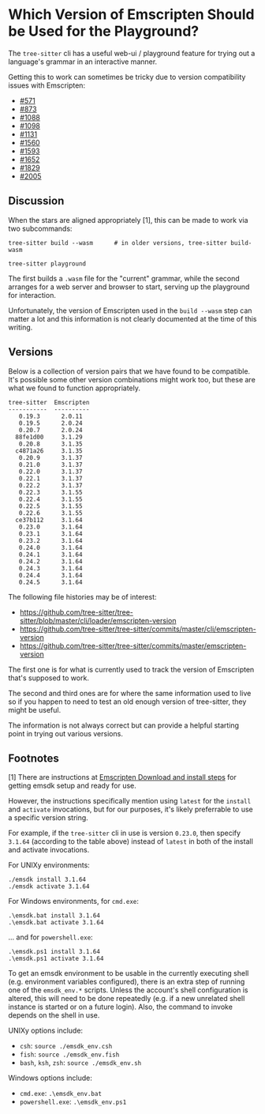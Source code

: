 # Which Version of Emscripten Should be Used for the Playground?

The `tree-sitter` cli has a useful web-ui / playground feature
for trying out a language's grammar in an interactive manner.

Getting this to work can sometimes be tricky due to version
compatibility issues with Emscripten:

* [#571](https://github.com/tree-sitter/tree-sitter/issues/571)
* [#873](https://github.com/tree-sitter/tree-sitter/issues/873)
* [#1088](https://github.com/tree-sitter/tree-sitter/issues/1088)
* [#1098](https://github.com/tree-sitter/tree-sitter/issues/1098)
* [#1131](https://github.com/tree-sitter/tree-sitter/issues/1131)
* [#1560](https://github.com/tree-sitter/tree-sitter/issues/1560)
* [#1593](https://github.com/tree-sitter/tree-sitter/issues/1593)
* [#1652](https://github.com/tree-sitter/tree-sitter/issues/1652)
* [#1829](https://github.com/tree-sitter/tree-sitter/issues/1829)
* [#2005](https://github.com/tree-sitter/tree-sitter/discussions/2005)

## Discussion

When the stars are aligned appropriately [1], this can be made to
work via two subcommands:

```
tree-sitter build --wasm      # in older versions, tree-sitter build-wasm
```

```
tree-sitter playground
```

The first builds a `.wasm` file for the "current" grammar, while the
second arranges for a web server and browser to start, serving up the
playground for interaction.

Unfortunately, the version of Emscripten used in the `build --wasm` step
can matter a lot and this information is not clearly documented at the
time of this writing.

## Versions

Below is a collection of version pairs that we have found to be
compatible.  It's possible some other version combinations might work
too, but these are what we found to function appropriately.

```
tree-sitter  Emscripten
-----------  ----------
   0.19.3      2.0.11
   0.19.5      2.0.24
   0.20.7      2.0.24
  88fe1d00     3.1.29
   0.20.8      3.1.35
  c4871a26     3.1.35
   0.20.9      3.1.37
   0.21.0      3.1.37
   0.22.0      3.1.37
   0.22.1      3.1.37
   0.22.2      3.1.37
   0.22.3      3.1.55
   0.22.4      3.1.55
   0.22.5      3.1.55
   0.22.6      3.1.55
  ce37b112     3.1.64
   0.23.0      3.1.64
   0.23.1      3.1.64
   0.23.2      3.1.64
   0.24.0      3.1.64
   0.24.1      3.1.64
   0.24.2      3.1.64
   0.24.3      3.1.64
   0.24.4      3.1.64
   0.24.5      3.1.64
```

The following file histories may be of interest:

* https://github.com/tree-sitter/tree-sitter/blob/master/cli/loader/emscripten-version
* https://github.com/tree-sitter/tree-sitter/commits/master/cli/emscripten-version
* https://github.com/tree-sitter/tree-sitter/commits/master/emscripten-version

The first one is for what is currently used to track the version of
Emscripten that's supposed to work.

The second and third ones are for where the same information used to
live so if you happen to need to test an old enough version of
tree-sitter, they might be useful.

The information is not always correct but can provide a helpful
starting point in trying out various versions.

## Footnotes

[1] There are instructions at [Emscripten Download and install
steps](https://emscripten.org/docs/getting_started/downloads.html)
for getting emsdk setup and ready for use.

However, the instructions specifically mention using `latest` for the
`install` and `activate` invocations, but for our purposes, it's
likely preferrable to use a specific version string.

For example, if the `tree-sitter` cli in use is version `0.23.0`, then
specify `3.1.64` (according to the table above) instead of `latest` in
both of the install and activate invocations.

For UNIXy environments:

```
./emsdk install 3.1.64
./emsdk activate 3.1.64
```

For Windows environments, for `cmd.exe`:

```
.\emsdk.bat install 3.1.64
.\emsdk.bat activate 3.1.64
```

... and for `powershell.exe`:

```
.\emsdk.ps1 install 3.1.64
.\emsdk.ps1 activate 3.1.64
```

To get an emsdk environment to be usable in the currently executing
shell (e.g. environment variables configured), there is an extra step
of running one of the `emsdk_env.*` scripts.  Unless the account's
shell configuration is altered, this will need to be done repeatedly
(e.g. if a new unrelated shell instance is started or on a future
login).  Also, the command to invoke depends on the shell in use.

UNIXy options include:

* `csh`: `source ./emsdk_env.csh`
* `fish`: `source ./emsdk_env.fish`
* `bash`, `ksh`, `zsh`: `source ./emsdk_env.sh`

Windows options include:

* `cmd.exe`: `.\emsdk_env.bat`
* `powershell.exe`: `.\emsdk_env.ps1`


